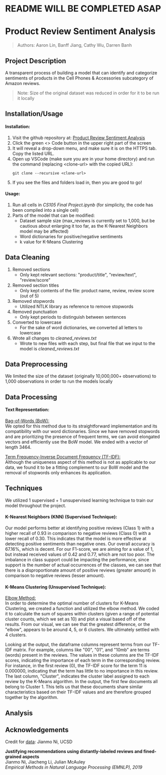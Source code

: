 # README WILL BE COMPLETED ASAP

# Product Review Sentiment Analysis

> Authors: Aaron Lin, Banff Jiang, Cathy Wu, Darren Banh

## Project Description
A transparent process of building a model that can identify and categorize sentiments of products in the Cell Phones & Accessories subcategory of Amazon reviews.

> Note: Size of the original dataset was reduced in order for it to be run it locally

## Installation/Usage
#### Installation:
   1. Visit the github repository at: [Product Review Sentiment Analysis](https://github.com/aaronlin79/Product-Review-Sentiment-Analysis)
   2. Click the green <> Code button in the upper right part of the screen
   3. It will reveal a drop-down menu, and make sure it is on the HTTPS tab. Copy the listed URL.
   4. Open up VSCode (make sure you are in your home directory) and run the command (replacing \<clone-url> with the copied URL):
      ```
      git clone --recursive <clone-url>
      ```
   5. If you see the files and folders load in, then you are good to go!

#### Usage:
   1. Run all cells in *CS105 Final Project.ipynb* (for simplicity, the code has been compiled into a single cell)
   2. Parts of the model that can be modified:
         - Dataset sample size (max_reviews is currently set to 1,000, but be cautious about enlarging it too far, as the K-Nearest Neighbors model may be affected)
         - Word dictionaries for positive/negative sentiments
         - k value for K-Means Clustering

## Data Cleaning
   1. Removed sections
         - Only kept relevant sections: "product/title", "review/text", "review/score"
   2. Removed section titles
         - Only kept contents of the file: product name, review, review score (out of 5)
   3. Removed stopwords
         - Utilized NTLK library as reference to remove stopwords
   4. Removed punctuation
         - Only kept periods to distinguish between sentences
   5. Converted to lowercase
         - For the sake of word dictionaries, we converted all letters to lowercase
   6. Wrote all changes to *cleaned_reviews.txt*
         - Wrote to new files with each step, but final file that we input to the model is *cleaned_reviews.txt*

## Data Preprocessing
We limited the size of the dataset (originally 10,000,000+ observations) to 1,000 observations in order to run the models locally

## Data Processing
#### Text Representation:
<ins>Bag-of-Words (BoW):</ins><br>
We opted for this method due to its straightforward implementation and its compatibility with our word dictionaries. Since we have removed stopwords and are prioritizing the presence of frequent terms, we can avoid elongated vectors and efficiently use the BoW model. We ended with a vector of length 3464.

<ins>Term Frequency-Inverse Document Frequency (TF-IDF):</ins><br>
Although the uniqueness aspect of this method is not as applicable to our data, we found it to be a fitting complement to our BoW model and the removal of stopwords only enhances its application.

## Techniques
We utilized 1 supervised + 1 unsupervised learning technique to train our model throughout the project.

#### K-Nearest Neighbors (KNN) (Supervised Technique):
Our model performs better at identifying positive reviews (Class 1) with a higher recall of 0.93 in comparison to negative reviews (Class 0) with a lower recall of 0.30. This indicates that the model is more effective at detecting positive sentiments than negative ones. Our overall accuracy is 67.16%, which is decent. For our F1-score, we are aiming for a value of 1, but instead received values of 0.42 and 0.77, which are not too poor. The imbalance in class support could be impacting the performance, since support is the number of actual occurrences of the classes, we can see that there is a disproportionate amount of positive reviews (greater amount) in comparison to negative reviews (lesser amount).

#### K-Means Clustering (Unsupervised Technique):

<ins>Elbow Method:</ins><br>
In order to determine the optimal number of clusters for K-Means Clustering, we created a function and utilized the elbow method. We coded it to calculate the sum of squares within clusters (given a range of potential cluster counts, which we set as 10) and plot a visual based off of the results. From our visual, we can see that the greatest difference, or the "elbow", appears to be around 4, 5, or 6 clusters. We ultimately settled with 4 clusters.

Looking at the output, the dataframe columns represent terms from our TF-IDF matrix. For example, columns like "00", "01", and "10mb" are terms (words) present in the reviews. The values in these columns are the TF-IDF scores, indicating the importance of each term in the corresponding review. For instance, in the first review (0), the TF-IDF score for the term 11 is 0.000000, indicating that the term has little to no importance in this review. The last column, "Cluster", indicates the cluster label assigned to each review by the K-Means algorithm. In the output, the first few documents all belong to Cluster 1. This tells us that these documents share similar characteristics based on their TF-IDF values and are therefore grouped together by the algorithm.

## Analysis

## Acknowledgements
Credit for [data](https://nijianmo.github.io/amazon/): Jianmo Ni, UCSD

**Justifying recommendations using distantly-labeled reviews and fined-grained aspects**<br>
Jianmo Ni, Jiacheng Li, Julian McAuley<br>
*Empirical Methods in Natural Language Processing (EMNLP), 2019*
